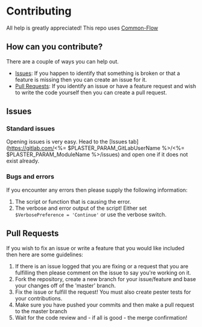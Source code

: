 # Contributing
All help is greatly appreciated! This repo uses [Common-Flow](https://commonflow.org/)

## How can you contribute?
There are a couple of ways you can help out.
* [Issues](#Issues): If you happen to identify that something is broken or that a feature is missing then you can create an issue for it.
* [Pull Requests](#Pull-Requests): If you identify an issue or have a feature request and wish to write the code yourself then you can create a pull request.

## Issues
### Standard issues
Opening issues is very easy. Head to the [Issues tab](https://gitlab.com/<%= $PLASTER_PARAM_GitLabUserName %>/<%= $PLASTER_PARAM_ModuleName %>/issues) and open one if it does not exist already.
### Bugs and errors
If you encounter any errors then please supply the following information:
1. The script or function that is causing the error.
2. The verbose and error output of the script! Either set `$VerbosePreference = 'Continue'` or use the verbose switch.

## Pull Requests
If you wish to fix an issue or write a feature that you would like included then here are some guidelines:
1. If there is an issue logged that you are fixing or a request that you are fulfilling then please comment on the issue to say you're working on it.
2. Fork the repository, create a new branch for your issue/feature and base your changes off of the 'master' branch.
3. Fix the issue or fulfill the request! You must also create pester tests for your contributions.
4. Make sure you have pushed your commits and then make a pull request to the master branch
5. Wait for the code review and - if all is good - the merge confirmation!
